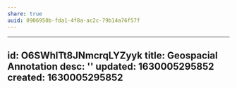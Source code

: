 ```yaml
---
share: true
uuid: 0906950b-fda1-4f8a-ac2c-79b14a76f57f
---
```

---
id: O6SWhlTt8JNmcrqLYZyyk
title: Geospacial Annotation
desc: ''
updated: 1630005295852
created: 1630005295852
---

